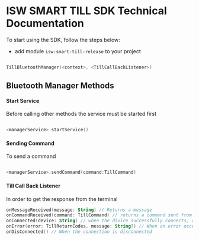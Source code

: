 
# ISW SMART TILL SDK Technical Documentation

To start using the SDK, follow the steps below:
- add module `isw-smart-till-release`  to your project

```Kotlin  

TillBluetoothManager(<context>, <TillCallBackListener>)

```  

## Bluetooth Manager Methods

#### Start Service
Before calling other methods the service must be started first

```Kotlin  

<managerService>.startService()

```  

#### Sending Command
To send a command

```Kotlin  

<managerService>.sendCommand(command:TillCommand)

``` 


#### Till Call Back Listener
In order to get the response from the terminal
```Kotlin
onMessageReceived(message: String) // Returns a message
onCommandReceived(command: TillCommand) // returns a command sent from the terminal
onConnected(device: String) // when the divice successfully connects, returns the device name
onError(error: TillReturnCodes, message: String?) // When an error occurs
onDisConnected() // When the connection is disconnected

```
  